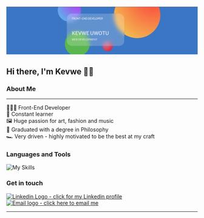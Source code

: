 ![Banner](kevwe-banner.jpg)

## Hi there, I'm Kevwe 👋🏾
### About Me
---

🧑🏾‍💻 Front-End Developer  
🧠 Constant learner  
🖼️ Huge passion for art, fashion and music  
📜 Graduated with a degree in Philosophy  
🏎️ Very driven - highly motivated to be the best at my craft


### Languages and Tools

![My Skills](https://skillicons.dev/icons?i=js,react,html,css,git,vscode,figma&theme=light)

### Get in touch

<a href="https://www.linkedin.com/in/kevwe-uwotu" target="_blank">
<img alt="Linkedin Logo - click for my Linkedin profile" width="48px" src="https://camo.githubusercontent.com/c8a9c5b414cd812ad6a97a46c29af67239ddaeae08c41724ff7d945fb4c047e5/68747470733a2f2f6564656e742e6769746875622e696f2f537570657254696e7949636f6e732f696d616765732f7376672f6c696e6b6564696e2e737667" />
<a/>
<a href="mailto:kevwe1996@gmail.com?subject=Let's%20work%20together!%20-%20Github">
<img alt="Email logo - click here to email me" width="48px" src="https://camo.githubusercontent.com/a6d8a862aecb6411e963408e9b3c7666ab357cdfecc14a3a13645eb489688cc8/68747470733a2f2f6564656e742e6769746875622e696f2f537570657254696e7949636f6e732f696d616765732f7376672f676d61696c5f6f6c642e737667" />
<a/>
  
---
